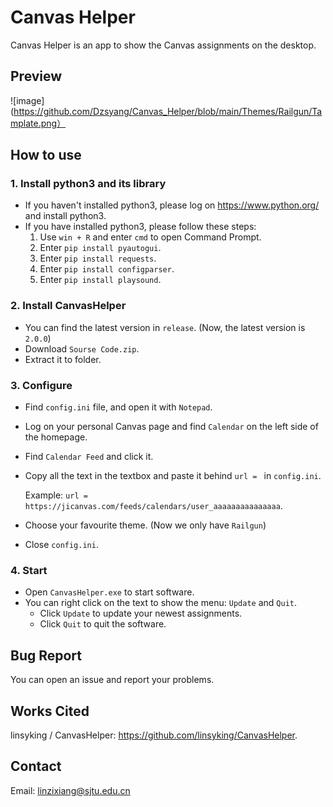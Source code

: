 # Canvas Helper
Canvas Helper is an app to show the Canvas assignments on the desktop.
## Preview
![image](https://github.com/Dzsyang/Canvas_Helper/blob/main/Themes/Railgun/Tamplate.png）
## How to use
### 1. Install python3 and its library
- If you haven't installed python3, please log on https://www.python.org/ and install python3.
- If you have installed python3, please follow these steps:
  1. Use `win + R` and enter `cmd` to open Command Prompt.
  2. Enter `pip install pyautogui`.
  3. Enter `pip install requests`.
  4. Enter `pip install configparser`.
  5. Enter `pip install playsound`.
### 2. Install CanvasHelper
- You can find the latest version in `release`. (Now, the latest version is `2.0.0`)
- Download `Sourse Code.zip`.
- Extract it to folder.
### 3. Configure
- Find `config.ini` file, and open it with `Notepad`.
- Log on your personal Canvas page and find `Calendar` on the left side of the homepage.
- Find `Calendar Feed` and click it.
- Copy all the text in the textbox and paste it behind `url = ` in `config.ini`.

  Example: `url = https://jicanvas.com/feeds/calendars/user_aaaaaaaaaaaaaaa`.
- Choose your favourite theme. (Now we only have `Railgun`)
- Close `config.ini`.
### 4. Start
- Open `CanvasHelper.exe` to start software.
- You can right click on the text to show the menu: `Update` and `Quit`.
  - Click `Update` to update your newest assignments.
  - Click `Quit` to quit the software.
## Bug Report
You can open an issue and report your problems.
## Works Cited
linsyking / CanvasHelper: https://github.com/linsyking/CanvasHelper.
## Contact
Email: linzixiang@sjtu.edu.cn
